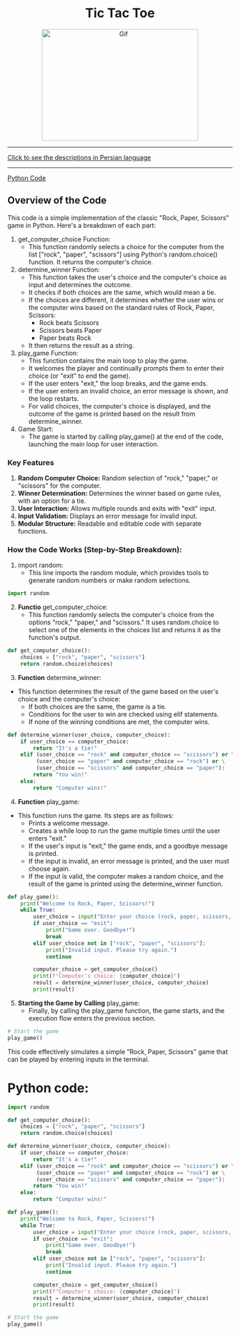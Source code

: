 <div align="center">

# Tic Tac Toe
<img alt="Gif" src="https://i.pinimg.com/originals/3b/f2/f4/3bf2f45865bc4a63a663611ea357de4c.gif" height="250px" width="350px">
</div>
<hr>

[Click to see the descriptions in Persian language](PersianRockPaperScissors.md)
<hr>

[Python Code](RockPaperScissorsEnglish.py)
## Overview of the Code
This code is a simple implementation of the classic "Rock, Paper, Scissors" game in Python. Here's a breakdown of each part:

1. get_computer_choice Function:
   - This function randomly selects a choice for the computer from the list ["rock", "paper", "scissors"] using Python's random.choice() function. It returns the computer's choice.
2. determine_winner Function:
   - This function takes the user's choice and the computer's choice as input and determines the outcome.
   - It checks if both choices are the same, which would mean a tie.
   - If the choices are different, it determines whether the user wins or the computer wins based on the standard rules of Rock, Paper, Scissors:
       - Rock beats Scissors
       - Scissors beats Paper
       - Paper beats Rock
   - It then returns the result as a string.
3. play_game Function:
   - This function contains the main loop to play the game.
   - It welcomes the player and continually prompts them to enter their choice (or "exit" to end the game).
   - If the user enters "exit," the loop breaks, and the game ends.
   - If the user enters an invalid choice, an error message is shown, and the loop restarts.
   - For valid choices, the computer's choice is displayed, and the outcome of the game is printed based on the result from determine_winner.
4. Game Start:
   - The game is started by calling play_game() at the end of the code, launching the main loop for user interaction.
     
### Key Features
1. <b>Random Computer Choice:</b> Random selection of "rock," "paper," or "scissors" for the computer.
2. <b>Winner Determination:</b> Determines the winner based on game rules, with an option for a tie.
3. <b>User Interaction:</b> Allows multiple rounds and exits with "exit" input.
4. <b>Input Validation:</b> Displays an error message for invalid input.
5. <b>Modular Structure:</b> Readable and editable code with separate functions.

### How the Code Works (Step-by-Step Breakdown):
1. import random:
   - This line imports the random module, which provides tools to generate random numbers or make random selections.
```python
import random
```
2. <b>Functio</b> get_computer_choice:
   - This function randomly selects the computer's choice from the options "rock," "paper," and "scissors." It uses random.choice to select one of the elements in the choices list and returns it as the function's output.
```python
def get_computer_choice():
    choices = ["rock", "paper", "scissors"]
    return random.choice(choices)
```
3. <b>Function</b> determine_winner:
- This function determines the result of the game based on the user's choice and the computer's choice:
   - If both choices are the same, the game is a tie.
   - Conditions for the user to win are checked using elif statements.
   - If none of the winning conditions are met, the computer wins.
```python
def determine_winner(user_choice, computer_choice):
    if user_choice == computer_choice:
        return "It's a tie!"
    elif (user_choice == "rock" and computer_choice == "scissors") or \
         (user_choice == "paper" and computer_choice == "rock") or \
         (user_choice == "scissors" and computer_choice == "paper"):
        return "You win!"
    else:
        return "Computer wins!"
```
4. <b>Function</b> play_game:
- This function runs the game. Its steps are as follows:
   - Prints a welcome message.
   - Creates a while loop to run the game multiple times until the user enters "exit."
   - If the user's input is "exit," the game ends, and a goodbye message is printed.
   - If the input is invalid, an error message is printed, and the user must choose again.
   - If the input is valid, the computer makes a random choice, and the result of the game is printed using the determine_winner function.
```python
def play_game():
    print("Welcome to Rock, Paper, Scissors!")
    while True:
        user_choice = input("Enter your choice (rock, paper, scissors, or exit): ")
        if user_choice == "exit":
            print("Game over. Goodbye!")
            break
        elif user_choice not in ["rock", "paper", "scissors"]:
            print("Invalid input. Please try again.")
            continue

        computer_choice = get_computer_choice()
        print(f"Computer's choice: {computer_choice}")
        result = determine_winner(user_choice, computer_choice)
        print(result)
```
5. <b>Starting the Game by Calling</b> play_game:
   - Finally, by calling the play_game function, the game starts, and the execution flow enters the previous section.
```python
# Start the game
play_game()
```
This code effectively simulates a simple "Rock, Paper, Scissors" game that can be played by entering inputs in the terminal.

# Python code: 
```python
import random

def get_computer_choice():
    choices = ["rock", "paper", "scissors"]
    return random.choice(choices)

def determine_winner(user_choice, computer_choice):
    if user_choice == computer_choice:
        return "It's a tie!"
    elif (user_choice == "rock" and computer_choice == "scissors") or \
         (user_choice == "paper" and computer_choice == "rock") or \
         (user_choice == "scissors" and computer_choice == "paper"):
        return "You win!"
    else:
        return "Computer wins!"

def play_game():
    print("Welcome to Rock, Paper, Scissors!")
    while True:
        user_choice = input("Enter your choice (rock, paper, scissors, or exit): ")
        if user_choice == "exit":
            print("Game over. Goodbye!")
            break
        elif user_choice not in ["rock", "paper", "scissors"]:
            print("Invalid input. Please try again.")
            continue

        computer_choice = get_computer_choice()
        print(f"Computer's choice: {computer_choice}")
        result = determine_winner(user_choice, computer_choice)
        print(result)

# Start the game
play_game()
```
